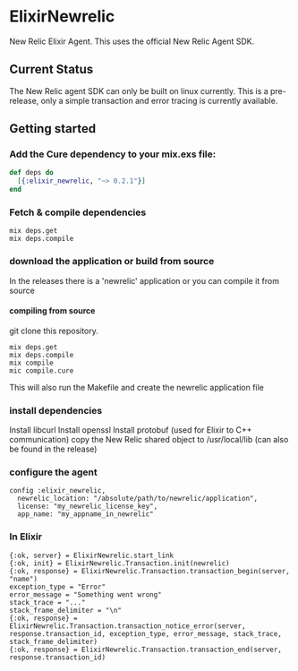 # ElixirNewrelic

New Relic Elixir Agent. This uses the official New Relic Agent SDK.

## Current Status
The New Relic agent SDK can only be built on linux currently.
This is a pre-release, only a simple transaction and error tracing is currently available.

## Getting started

### Add the Cure dependency to your mix.exs file:
```elixir
def deps do
  [{:elixir_newrelic, "~> 0.2.1"}]
end
```
### Fetch & compile dependencies
```
mix deps.get
mix deps.compile
```

### download the application or build from source

In the releases there is a 'newrelic' application or you can compile it from source

#### compiling from source

git clone this repository.
```
mix deps.get
mix deps.compile
mix compile
mic compile.cure
```

This will also run the Makefile and create the newrelic application file

### install dependencies

Install libcurl
Install openssl
Install protobuf (used for Elixir to C++ communication)
copy the New Relic shared object to /usr/local/lib (can also be found in the release)

### configure the agent

```
config :elixir_newrelic,
  newrelic_location: "/absolute/path/to/newrelic/application",
  license: "my_newrelic_license_key",
  app_name: "my_appname_in_newrelic"
```

### In Elixir

```
{:ok, server} = ElixirNewrelic.start_link
{:ok, init} = ElixirNewrelic.Transaction.init(newrelic)
{:ok, response} = ElixirNewrelic.Transaction.transaction_begin(server, "name")
exception_type = "Error"
error_message = "Something went wrong"
stack_trace = "..."
stack_frame_delimiter = "\n"
{:ok, response} = ElixirNewrelic.Transaction.transaction_notice_error(server, response.transaction_id, exception_type, error_message, stack_trace, stack_frame_delimiter)
{:ok, response} = ElixirNewrelic.Transaction.transaction_end(server, response.transaction_id)
```
